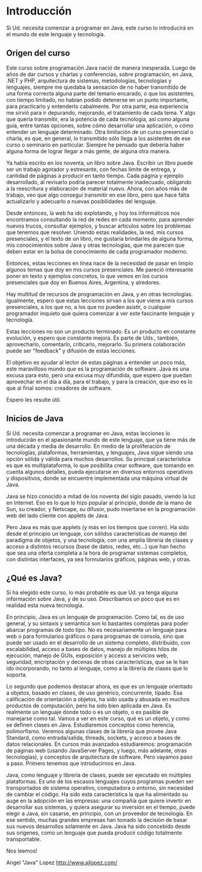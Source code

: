 # Introducción

Si Ud. necesita comenzar a programar en Java, este curso lo introducirá en el mundo de este lenguaje y tecnología. 

## Origen del curso

Este curso sobre programación Java nació de manera inesperada. Luego de años de dar cursos y charlas y conferencias, sobre programación, en Java, .NET y PHP, arquitectura de sistemas, metodologías, tecnologías y lenguajes, siempre me quedaba la sensación de no haber transmitido de una forma correcta alguna parte del temario encarado, o que los asistentes, con tiempo limitado, no habían podido detenerse en un punto importante, para practicarlo y entenderlo cabalmente. Por otra parte, esa experiencia me sirvió para ir depurando, mejorando, el tratamiento de cada tema. Y algo que quería transmitir, era la potencia de cada tecnología, así como alguna guía, entre tantas opciones, sobre cómo desarrollar una aplicación, o cómo entender un lenguaje determinado. Otra limitación de un curso presencial o charla, es que, en general, lo transmitido sólo llega a los asistentes de ese curso o seminario en particular. Siempre he pensado que debería haber alguna forma de lograr llegar a más gente, de alguna otra manera. 

Ya había escrito en los noventa, un libro sobre Java. Escribir un libro puede ser un trabajo agotador y estresante, con fechas límite de entrega, y cantidad de páginas a producir en tanto tiempo. Cada página y ejemplo desarrollado, al revisarlo podría parecer totalmente inadecuado, obligando a la reescritura y elaboración de material nuevo. Ahora, con años más de trabajo, veo que algo conseguí transmitir en ese libro, pero que hace falta actualizarlo y adecuarlo a nuevas posibilidades del lenguaje. 

Desde entonces, la web ha ido explotando, y hoy los informáticos nos encontramos consultando la red de redes en cada momento, para aprender nuevos trucos, consultar ejemplos, y buscar artículos sobre los problemas que tenemos que resolver. Uniendo estas realidades, la red, mis cursos presenciales, y el texto de un libro, me gustaría brindarles de alguna forma, mis conocimientos sobre Java y otras tecnologías, que me parecen que deben estar en la bolsa de conocimiento de cada programador moderno. 

Entonces, estas lecciones en línea nace de la necesidad de pasar en limpio algunos temas que doy en mis cursos presenciales. Me pareció interesante poner en texto y ejemplos concretos, lo que vemos en los cursos presenciales que doy en Buenos Aires, Argentina, y alredores. 

Hay multitud de recursos de programación en Java, y en otras tecnologías. Igualmente, espero que estas lecciones sirvan a los que viene a mis cursos presenciales, a los que no, a los que no pueden asistir, o cualquier programador inquieto que quiera comenzar a ver este fascinante lenguaje y tecnología. 

Estas lecciones no son un producto terminado. Es un producto en constante evolución, y espero que constante mejora. Es parte de Uds., también, aprovecharlo, comentarlo, criticarlo, mejorarlo. Su primera colaboración puede ser "feedback" y difusión de estas lecciones. 

El objetivo es ayudar al lector de estas páginas a entender un poco más, este maravilloso mundo que es la programación de software. Java es una excusa para esto, pero una excusa muy difundida, que espero que puedan aprovechar en el día a día, para el trabajo, y para la creación, que eso es lo que al final somos: creadores de software. 

Espero les resulte útil. 

## Inicios de Java

Si Ud. necesita comenzar a programar en Java, estas lecciones lo introducirán en el apasionante mundo de este lenguaje, que ya tiene más de una década y media de desarrollo. En medio de la proliferación de tecnologías, plataformas, herramientas, y lenguajes, Java sigue siendo una opción sólida y válida para muchos desarrollos. Su principal característica es que es multiplataforma, lo que posibilita crear software, que tomando en cuenta algunos detalles, pueda ejecutarse en diversos entornos operativos y dispositivos, donde se encuentre implementada una máquina virtual de Java. 

Java se hizo conocido a mitad de los noventa del siglo pasado, viendo la luz en Internet. Eso es lo que lo hizo popular al principio, donde de la mano de Sun, su creador, y Netscape, su difusor, pudo insertarse en la programación web del lado cliente con applets de Java. 

Pero Java es más que applets (y más en los tiempos que corren). Ha sido desde el principio un lenguaje, con sólidos características de manejo del paradigma de objetos, y una tecnología, con una amplia librería de clases y acceso a distintos recursos (base de datos, redes, etc...) que han hecho que sea una oferta completa a la hora de programar sistemas completos, con distintas interfaces, ya sea formularios gráficos, páginas web, y otras. 

## ¿Qué es Java?

Si ha elegido este curso, lo más probable es que Ud. ya tenga alguna información sobre Java, y de su uso. Describamos un poco que es en realidad esta nueva tecnología. 

En principio, Java es un lenguaje de programación. Como tal, es de uso general, y su sintaxis y semántica son lo bastantes completas para poder abarcar programas de todo tipo. No es necesariamente un lenguaje para web o para formularios gráficos o para programas de consola, sino que puede ser usado en el desarrollo de un sistema completo, distribuido, con escalabilidad, acceso a bases de datos, manejo de múltiples hilos de ejecución, manejo de GUIs, exposición y acceso a servicios web, seguridad, encriptación y decenas de otras características, que se le han ido incorporando, no tanto al lenguaje, como a la librería de clases que lo soporta. 

Lo segundo que podemos destacar ahora, es que es un lenguaje orientado a objetos, basado en clases, de uso genérico, concurrente, tipado. Esa calificación de orientación a objetos, ha sido usada y abusada en muchos productos de computación, pero ha sido bien aplicada en Java. Es realmente un lenguaje donde todo o es un objeto, o es pasible de manejarse como tal. Vamos a ver en este curso, qué es un objeto, y como se definen clases en Java. Estudiaremos conceptos como herencia, polimorfismo. Veremos algunas clases de la librería que provee Java Standard, como entrada/salida, threads, sockets, y acceso a bases de datos relacionales. En cursos más avanzados estudiaremos: programación de páginas web (usando JavaServer Pages, y luego, más adelante, otras tecnologías), y conceptos de arquitectura de software. Pero vayamos paso a paso. Primero tenemos que introducirnos en Java. 

Java, como lenguaje y librería de clases, puede ser ejecutado en múltiples plataformas. Es uno de los escasos lenguajes cuyos programas pueden ser transportados de sistema operativo, computadora o entorno, sin necesidad de cambiar el código. Ha sido esta característica la que ha alimentado su auge en la adopción en las empresas: una compañía que quiere invertir en desarrollar sus sistemas, y quiera asegurar su inversión en el tiempo, puede elegir a Java, sin casarse, en principio, con un proveedor de tecnología. En ese sentido, muchas grandes empresas han tomado la decisión de basar sus nuevos desarrollos solamente en Java. Java ha sido concebido desde sus orígenes, como un lenguaje que pueda producir código totalmente transportable. 

Nos leemos! 

Angel "Java" Lopez 
http://www.ajlopez.com/ 